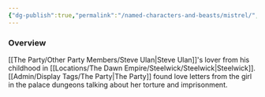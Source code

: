 ```yaml
---
{"dg-publish":true,"permalink":"/named-characters-and-beasts/mistrel/","tags":["NPC"],"noteIcon":""}
---
```



### Overview
[[The Party/Other Party Members/Steve Ulan\|Steve Ulan]]'s lover from his childhood in [[Locations/The Dawn Empire/Steelwick/Steelwick\|Steelwick]]. [[Admin/Display Tags/The Party\|The Party]] found love letters from the girl in the palace dungeons talking about her torture and imprisonment. 